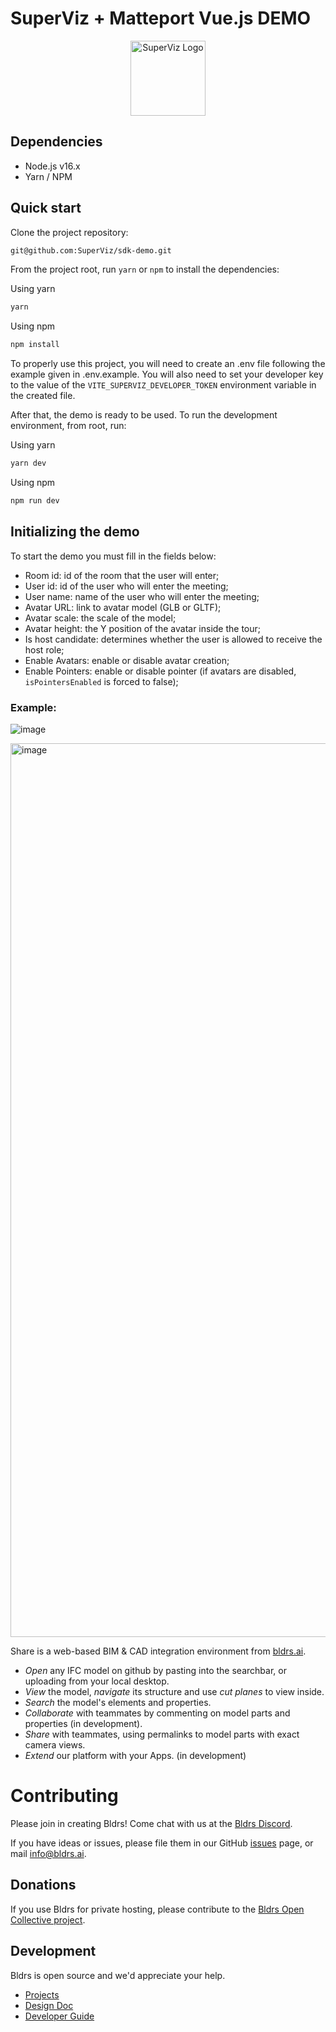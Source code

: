 # SuperViz + Matteport Vue.js DEMO


<p align="center">
   <a href="https://superviz.com/" target="blank"><img src="https://avatars.githubusercontent.com/u/56120553?s=200&v=4" width="120" alt="SuperViz Logo" /></a>
</p>

## Dependencies

* Node.js v16.x
* Yarn / NPM

## Quick start

Clone the project repository:

```bash
git@github.com:SuperViz/sdk-demo.git
```

From the project root, run `yarn` or `npm` to install the dependencies:

Using yarn
```bash
yarn
```

Using npm
```bash
npm install
```

To properly use this project, you will need to create an .env file following the example given in .env.example.
You will also need to set your developer key to the value of the `VITE_SUPERVIZ_DEVELOPER_TOKEN` environment variable in the created file.

After that, the demo is ready to be used. To run the development environment, from root, run:

Using yarn
```bash
yarn dev
```

Using npm
```bash
npm run dev
```

## Initializing the demo

To start the demo you must fill in the fields below:

* Room id: id of the room that the user will enter;
* User id: id of the user who will enter the meeting;
* User name: name of the user who will enter the meeting;
* Avatar URL: link to avatar model (GLB or GLTF);
* Avatar scale: the scale of the model;
* Avatar height: the Y position of the avatar inside the tour;
* Is host candidate: determines whether the user is allowed to receive the host role;
* Enable Avatars: enable or disable avatar creation;
* Enable Pointers: enable or disable pointer (if avatars are disabled, `isPointersEnabled` is forced to false);



### Example:

![image](https://user-images.githubusercontent.com/49524331/202759577-562ed255-49fd-4dd8-826d-2babb2b59522.png)









<img width="1430" alt="image" src="https://user-images.githubusercontent.com/2480879/209037130-43d1d04e-d943-452c-93fc-2d556c4f17be.png">

Share is a web-based BIM & CAD integration environment from [bldrs.ai](https://bldrs.ai/).

- *Open* any IFC model on github by pasting into the searchbar, or uploading from your local desktop.
- *View* the model, *navigate* its structure and use *cut planes* to view inside.
- *Search* the model's elements and properties.
- *Collaborate* with teammates by commenting on model parts and properties (in development).
- *Share* with teammates, using permalinks to model parts with exact camera views.
- *Extend* our platform with your Apps. (in development)

# Contributing
Please join in creating Bldrs!  Come chat with us at the [Bldrs Discord](https://discord.gg/apWHfDtkJs).

If you have ideas or issues, please file them in our GitHub [issues](https://github.com/bldrs-ai/Share/issues) page, or mail info@bldrs.ai.

## Donations 
If you use Bldrs for private hosting, please contribute to the [Bldrs Open Collective project](https://opencollective.com/bldrs).

## Development
Bldrs is open source and we'd appreciate your help.
- [Projects](https://github.com/orgs/bldrs-ai/projects?query=is%3Aopen&type=beta)
- [Design Doc](https://github.com/bldrs-ai/Share/wiki/Design)
- [Developer Guide](https://github.com/bldrs-ai/Share/wiki/Dev:-Guide)
